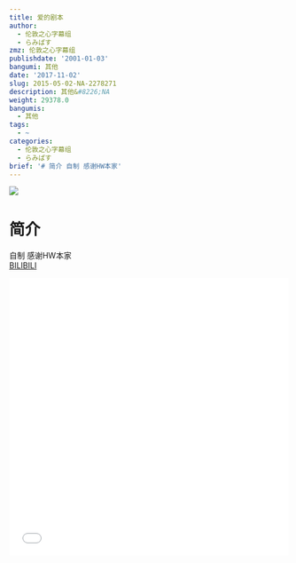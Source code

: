 ```yaml
---
title: 爱的剧本
author:
  - 伦敦之心字幕组
  - らみぱす
zmz: 伦敦之心字幕组
publishdate: '2001-01-03'
bangumi: 其他
date: '2017-11-02'
slug: 2015-05-02-NA-2278271
description: 其他&#8226;NA
weight: 29378.0
bangumis:
  - 其他
tags:
  - ~
categories:
  - 伦敦之心字幕组
  - らみぱす
brief: '# 简介 自制 感谢HW本家'
---
```

![](https://i.imgur.com/bhf6oh1.png)
# 简介  
自制 感谢HW本家  
  [BILIBILI](https://www.bilibili.com/video/av2278271/)

<div class="vcontainer">  <iframe class='video' src="//www.bilibili.com/blackboard/player.html?aid=2278271" width="100%" height="500" frameborder="0" allowfullscreen="allowfullscreen"></iframe></div>
